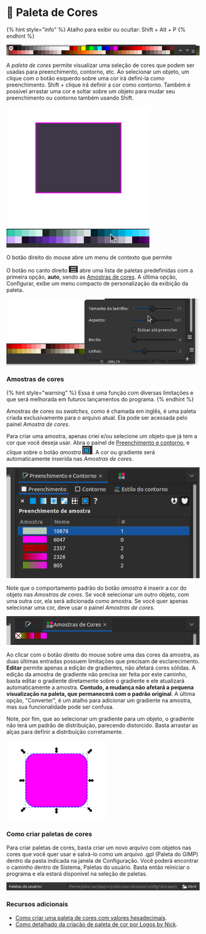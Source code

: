 # 🔴 Paleta de Cores

{% hint style="info" %}
Atalho para exibir ou ocultar: Shift + Alt + P
{% endhint %}

![](<.gitbook/assets/image (60) (1).png>)

A _paleta de cores_ permite visualizar uma seleção de cores que podem ser usadas para preenchimento, contorno, etc. Ao selecionar um objeto, um clique com o botão esquerdo sobre uma cor irá defini-la como preenchimento. Shift + clique irá definir a cor como contorno. Também é possível arrastar uma cor e soltar sobre um objeto para mudar seu preenchimento ou contorno também usando Shift.

![](<.gitbook/assets/Peek 08-07-2022 20-51.gif>)

O botão direito do mouse abre um menu de contexto que permite&#x20;

O botão no canto direito ![](<.gitbook/assets/image (51) (1).png>) abre uma lista de paletas predefinidas com a primeira opção, **auto**, sendo as [Amostras de cores](paleta-de-cores.md#amostras-de-cores). A última opção, Configurar, exibe um menu compacto de personalização da exibição da paleta.

![](<.gitbook/assets/Peek 09-07-2022 00-40.gif>)

### Amostras de cores

{% hint style="warning" %}
Essa é uma função com diversas limitações e que será melhorada em futuros lançamentos do programa.&#x20;
{% endhint %}

Amostras de cores ou _swatches,_ como é chamada em inglês, é uma paleta criada exclusivamente para o arquivo atual. Ela pode ser acessada pelo painel _Amostra de cores_.&#x20;

Para criar uma amostra, apenas criei e/ou selecione um objeto que já tem a cor que você deseja usar. Abra o painel de [Preenchimento e contorno](paineis/preenchimento-e-contorno.md), e clique sobre o botão _amostra_ ![](<.gitbook/assets/image (10) (1).png>). A cor ou gradiente será automaticamente inserida nas _Amostras de cores_.

![](<.gitbook/assets/image (47).png>)

Note que o comportamento padrão do botão _amostra_ é inserir a cor do objeto nas _Amostras de cores_. Se você selecionar um outro objeto, com uma outra cor, ela será adicionada como amostra. Se você quer apenas selecionar uma cor, deve usar o painel _Amostras de cores_.

![](<.gitbook/assets/image (5) (1) (1).png>)

Ao clicar com o botão direito do mouse sobre uma das cores da amostra, as duas últimas entradas possuem limitações que precisam de esclarecimento. **Editar** permite apenas a edição de gradientes, não afetará cores sólidas. A edição da amostra de gradiente não precisa ser feita por este caminho, basta editar o gradiente diretamente sobre o gradiente e ele atualizará automaticamente a amostra. **Contudo, a mudança não afetará a pequena visualização na paleta, que permanecerá com o padrão original**. A última opção, "Converter", é um atalho para adicionar um gradiente na amostra, mas sua funcionalidade pode ser confusa.

Note, por fim, que ao selecionar um gradiente para um objeto, o gradiente não terá um padrão de distribuição, parecendo distorcido. Basta arrastar as alças para definir a distribuição corretamente.

![](<.gitbook/assets/Peek 09-07-2022 00-36.gif>)

### Como criar paletas de cores

Para criar paletas de cores, basta criar um novo arquivo com objetos nas cores que você quer usar e salvá-lo como um arquivo .gpl (Paleta do GIMP) dentro da pasta indicada na janela de Configuração. Você poderá encontrar o caminho dentro de Sistema, Paletas do usuário. Basta então reiniciar o programa e ela estará disponível na seleção de paletas.&#x20;

![](<.gitbook/assets/image (55) (1).png>)

### Recursos adicionais

* [Como criar uma paleta de cores com valores hexadecimais](https://www.wikihow.com/Make-a-Custom-Color-Palette-in-Inkscape).&#x20;
* [Como detalhado da criação de paleta de cor por Logos by Nick](https://logosbynick.com/save-a-custom-color-palette-in-inkscape/).

